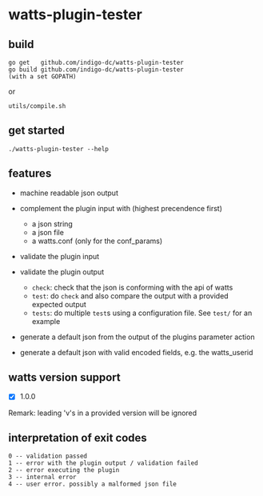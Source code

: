 watts-plugin-tester
====

build
---
```
go get   github.com/indigo-dc/watts-plugin-tester
go build github.com/indigo-dc/watts-plugin-tester
(with a set GOPATH)
```
or
```
utils/compile.sh
```

get started
---
```
./watts-plugin-tester --help
```

features
---
- machine readable json output
- complement the plugin input with (highest precendence first)
	- a json string
	- a json file
	- a watts.conf (only for the conf_params)
	
- validate the plugin input
- validate the plugin output
	- `check`: check that the json is conforming with the api of watts
	- `test`: do `check` and also compare the output with a provided expected output
	- `tests`: do multiple `test`s using a configuration file. See `test/` for an example
	
- generate a default json from the output of the plugins parameter action
- generate a default json with valid encoded fields, e.g. the watts_userid



watts version support
---
- [x] 1.0.0

Remark: leading 'v's in a provided version will be ignored


interpretation of exit codes
---
	0 -- validation passed
	1 -- error with the plugin output / validation failed
	2 -- error executing the plugin
	3 -- internal error
	4 -- user error. possibly a malformed json file
